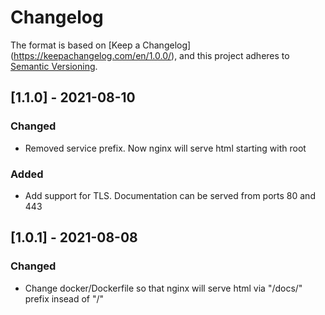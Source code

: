 # Changelog

The format is based on [Keep a Changelog]
(https://keepachangelog.com/en/1.0.0/), and this project adheres to
[Semantic Versioning](https://semver.org/spec/v2.0.0.html).


## [1.1.0] - 2021-08-10
### Changed
- Removed service prefix. Now nginx will serve html starting with root

### Added
- Add support for TLS. Documentation can be served from ports 80 and 443


## [1.0.1] - 2021-08-08
### Changed

- Change docker/Dockerfile so that nginx will serve html via "/docs/" prefix
  insead of "/"
